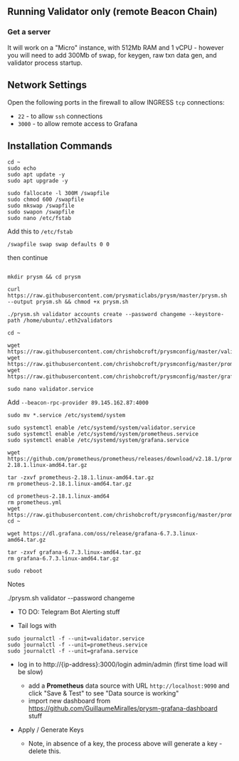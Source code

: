 ## Running Validator only (remote Beacon Chain)

### Get a server

It will work on a "Micro" instance, with 512Mb RAM and 1 vCPU - however you will need to add 300Mb of swap, for keygen, raw txn data gen, and validator process startup.

## Network Settings

Open the following ports in the firewall to allow INGRESS `tcp` connections:

- `22` - to allow `ssh` connections
- `3000` - to allow remote access to Grafana

## Installation Commands

```
cd ~
sudo echo
sudo apt update -y
sudo apt upgrade -y

sudo fallocate -l 300M /swapfile
sudo chmod 600 /swapfile
sudo mkswap /swapfile
sudo swapon /swapfile
sudo nano /etc/fstab
```
Add this to `/etc/fstab`
```
/swapfile swap swap defaults 0 0
```
then continue
```

mkdir prysm && cd prysm 

curl https://raw.githubusercontent.com/prysmaticlabs/prysm/master/prysm.sh --output prysm.sh && chmod +x prysm.sh 

./prysm.sh validator accounts create --password changeme --keystore-path /home/ubuntu/.eth2validators

cd ~

wget https://raw.githubusercontent.com/chrishobcroft/prysmconfig/master/validator.service
wget https://raw.githubusercontent.com/chrishobcroft/prysmconfig/master/prometheus.service
wget https://raw.githubusercontent.com/chrishobcroft/prysmconfig/master/grafana.service

sudo nano validator.service
```
Add `--beacon-rpc-provider 89.145.162.87:4000`
```
sudo mv *.service /etc/systemd/system

sudo systemctl enable /etc/systemd/system/validator.service
sudo systemctl enable /etc/systemd/system/prometheus.service
sudo systemctl enable /etc/systemd/system/grafana.service

wget https://github.com/prometheus/prometheus/releases/download/v2.18.1/prometheus-2.18.1.linux-amd64.tar.gz

tar -zxvf prometheus-2.18.1.linux-amd64.tar.gz
rm prometheus-2.18.1.linux-amd64.tar.gz

cd prometheus-2.18.1.linux-amd64
rm prometheus.yml
wget https://raw.githubusercontent.com/chrishobcroft/prysmconfig/master/prometheus.yml
cd ~

wget https://dl.grafana.com/oss/release/grafana-6.7.3.linux-amd64.tar.gz

tar -zxvf grafana-6.7.3.linux-amd64.tar.gz
rm grafana-6.7.3.linux-amd64.tar.gz

sudo reboot
```

Notes

./prysm.sh validator --password changeme

- TO DO: Telegram Bot Alerting stuff

- Tail logs with
```
sudo journalctl -f --unit=validator.service
sudo journalctl -f --unit=prometheus.service
sudo journalctl -f --unit=grafana.service
```

- log in to http://{ip-address}:3000/login admin/admin (first time load will be slow)
  - add a **Prometheus** data source with URL `http://localhost:9090` and click "Save & Test" to see "Data source is working"
  - import new dashboard from https://github.com/GuillaumeMiralles/prysm-grafana-dashboard stuff

- Apply / Generate Keys
  - Note, in absence of a key, the process above will generate a key - delete this.
